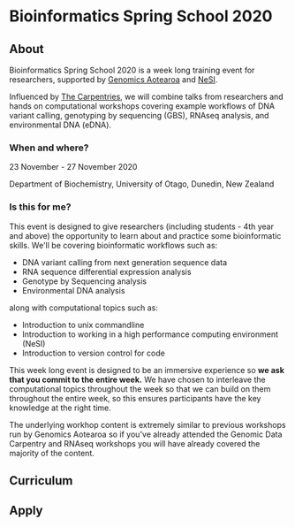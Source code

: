 # Bioinformatics Spring School 2020


## About

Bioinformatics Spring School 2020 is a week long training event for researchers, supported by [Genomics Aotearoa](https://www.genomics-aotearoa.org.nz) and [NeSI](www.nesi.org.nz). 

Influenced by [The Carpentries](www.carpentries.org), we will combine talks from researchers and hands on computational workshops covering example workflows of DNA variant calling, genotyping by sequencing (GBS), RNAseq analysis, and environmental DNA (eDNA).



### When and where?

23 November - 27 November 2020

Department of Biochemistry, University of Otago, Dunedin, New Zealand


### Is this for me?

This event is designed to give researchers (including students - 4th year and above) the opportunity to learn about and practice some bioinformatic skills. We'll be covering bioinformatic workflows such as:

- DNA variant calling from next generation sequence data
- RNA sequence differential expression analysis
- Genotype by Sequencing analysis
- Environmental DNA analysis

along with computational topics such as:

- Introduction to unix commandline
- Introduction to working in a high performance computing environment (NeSI)
- Introduction to version control for code

This week long event is designed to be an immersive experience so **we ask that you commit to the entire week.** We have chosen to interleave the computational topics throughout the week so that we can build on them throughout the entire week, so this ensures participants have the key knowledge at the right time.

The underlying workhop content is extremely similar to previous workshops run by Genomics Aotearoa so if you've already attended the Genomic Data Carpentry and RNAseq workshops you will have already covered the majority of the content.

## Curriculum



##

## Apply
